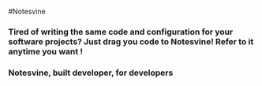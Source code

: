 #Notesvine

### Tired of writing the same code and configuration for your software projects? Just drag you code to Notesvine! Refer to it anytime you want !
### Notesvine, built developer, for developers